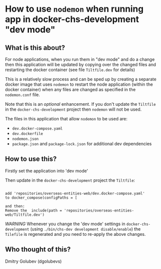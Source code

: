 # How to use `nodemon` when running app in docker-chs-development "dev mode"

## What is this about?

For node applications, when you run them in "dev mode" and do a change then this application will be updated by copying over the changed files and restarting the docker container (see file `Tiltfile.dev` for details)

This is a relatively slow process and can be sped up by creating a separate docker image that uses `nodemon` to restart the node application (within the docker container) when any files are changed as specified in the `nodemon.conf` file.

Note that this is an *optional* enhancement. If you don't update the `Tiltfile` in  the `docker-chs-development` project then `nodemon` will not be used.

The files in this application that allow `nodemon` to be used are:

- `dev.docker-compose.yaml`
- `dev.dockerfile`
- `nodemon.json`
- `package.json` and `package-lock.json` for additional dev dependencies

## How to use this?

Firstly set the application into 'dev mode'

Then update in the `docker-chs-development` project the `Tiltfile`:

``` shell

add 'repositories/overseas-entities-web/dev.docker-compose.yaml'
to docker_compose(configPaths = [

and then:
Remove the  include(path = 'repositories/overseas-entities-web/Tiltfile.dev')
```

*WARNING* Whenever you change the 'dev mode' settings in  `docker-chs-development` (using `./bin/chs-dev development disable/enable`) the `Tilefile` is regenerated and you need to re-apply the above changes.

## Who thought of this?

Dmitry Golubev (dgolubevs)
